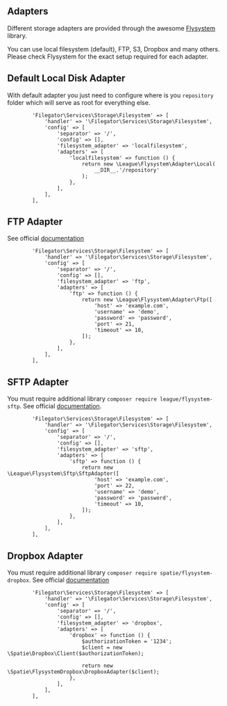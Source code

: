 ## Adapters
Different storage adapters are provided through the awesome [Flysystem](https://github.com/thephpleague/flysystem) library.

You can use local filesystem (default), FTP, S3, Dropbox and many others. Please check Flysystem for the exact setup required for each adapter.

## Default Local Disk Adapter
With default adapter you just need to configure where is you ```repository``` folder which will serve as root for everything else.

```
        'Filegator\Services\Storage\Filesystem' => [
            'handler' => '\Filegator\Services\Storage\Filesystem',
            'config' => [
                'separator' => '/',
                'config' => [],
                'filesystem_adapter' => 'localfilesystem',
                'adapters' => [
                    'localfilesystem' => function () {
                        return new \League\Flysystem\Adapter\Local(
                            __DIR__.'/repository'
                        );
                    },
                ],
            ],
        ],

```

## FTP Adapter
See official [documentation](https://flysystem.thephpleague.com/docs/adapter/ftp/)

```
        'Filegator\Services\Storage\Filesystem' => [
            'handler' => '\Filegator\Services\Storage\Filesystem',
            'config' => [
                'separator' => '/',
                'config' => [],
                'filesystem_adapter' => 'ftp',
                'adapters' => [
                    'ftp' => function () {
                        return new \League\Flysystem\Adapter\Ftp([
                            'host' => 'example.com',
                            'username' => 'demo',
                            'password' => 'password',
                            'port' => 21,
                            'timeout' => 10,
                        ]);
                    },
                ],
            ],
        ],

```

## SFTP Adapter
You must require additional library ```composer require league/flysystem-sftp```.
See official [documentation](https://flysystem.thephpleague.com/docs/adapter/sftp/).

```
        'Filegator\Services\Storage\Filesystem' => [
            'handler' => '\Filegator\Services\Storage\Filesystem',
            'config' => [
                'separator' => '/',
                'config' => [],
                'filesystem_adapter' => 'sftp',
                'adapters' => [
                    'sftp' => function () {
                        return new \League\Flysystem\Sftp\SftpAdapter([
                            'host' => 'example.com',
                            'port' => 22,
                            'username' => 'demo',
                            'password' => 'password',
                            'timeout' => 10,
                        ]);
                    },
                ],
            ],
        ],

```
## Dropbox Adapter
You must require additional library ```composer require spatie/flysystem-dropbox```.
See official [documentation](https://flysystem.thephpleague.com/docs/adapter/dropbox/)

```
        'Filegator\Services\Storage\Filesystem' => [
            'handler' => '\Filegator\Services\Storage\Filesystem',
            'config' => [
                'separator' => '/',
                'config' => [],
                'filesystem_adapter' => 'dropbox',
                'adapters' => [
                    'dropbox' => function () {
                        $authorizationToken = '1234';
                        $client = new \Spatie\Dropbox\Client($authorizationToken);

                        return new \Spatie\FlysystemDropbox\DropboxAdapter($client);
                    },
                ],
            ],
        ],

```

